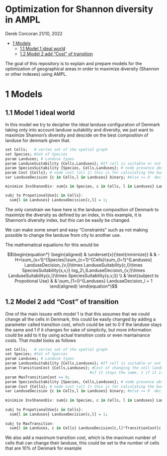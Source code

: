 Optimization for Shannon diversity in AMPL
================
Derek Corcoran
21/10, 2022

-   [1 Models](#1-models)
    -   [1.1 Model 1 ideal world](#11-model-1-ideal-world)
    -   [1.2 Model 2 add “Cost” of
        transition](#12-model-2-add-cost-of-transition)

<!-- README.md is generated from README.Rmd. Please edit that file -->
<!-- badges: start -->
<!-- badges: end -->

The goal of this repository is to explain and prepare models for the
optimization of geographical areas in order to maximize diversity
(Shannon or other indexes) using AMPL.

# 1 Models

## 1.1 Model 1 ideal world

In this model we try to decipher the ideal landuse configuration of
Denmark taking only into account landuse suitability and diversity, we
just want to maximize Shannon’s diversity and descide on the best
composition of landuse for denmark given that.

``` r
set Cells;   # vertex set of the spatial graph
set Species; #Set of Species
param Landuses; # Landuse types
param LanduseSuitability {Cells,Landuses}; #If cell is suitable or not in each cell
param SpeciesSuitability {Species, Cells,Landuses}; # node presence absence pred for species SP, in landuse in time L
param Cost {Cells}; # node cost (all 1) this is for calculating the budget
var LanduseDecision {c in Cells,l in Landuses} binary; #else >= 0  decision on which landuse to use for cell Cell

minimize InvShanonDiv: sum{s in Species, c in Cells, l in Landuses} LanduseDecision[c,l]*LanduseSuitability[v,l]*SpeciesSuitability[s,v,l]*log(LanduseDecision[c,l]*LanduseSuitability[v,l]*SpeciesSuitability[s,v,l]);

subj to PropotionalUse{c in Cells}:
  sum{l in Landuses} LanduseDecision[c,l] = 1;
```

The only constrain we have here is the landuse composition of Denmark to
maximize the diversity as defined by an index, in this example, it is
Shannon’s diversity index, but this can be easily be changed.

We can make some smart and easy “Constraints” such as not making
possible to change the landuse from city to another use.

The mathematical equations for this would be

$$\begin{equation*}
\begin{aligned}
& \underset{x}{\text{minimize}}
& & -H=\sum_{s=1}^{Species}\sum_{c=1}^{Cells}\sum_{l=1}^{Landuses} LanduseDecision_{v,l}\times LanduseSuitability{c,l}\times SpeciesSuitability{s,v,l} log_2\,(LanduseDecision_{v,l}\times LanduseSuitability{c,l}\times SpeciesSuitability{s,v,l}) \\
& \text{subject to Propotional Use}
& &
  \sum_{1=l}^{Landuses} LanduseDecision_l = 1
\end{aligned}
\end{equation*}$$

## 1.2 Model 2 add “Cost” of transition

One of the main issues with model 1 is that this assumes that we could
change all the cells in Denmark, this could be easily changed by adding
a parameter called transition cost, which could be set to 0 if the
landuse stays the same and 1 if it changes for sake of simplicity, but
more information could be add to it by using actual transition costs or
even mantainance costs. That model looks as follows

``` r
set Cells;   # vertex set of the spatial graph
set Species; #Set of Species
param Landuses; # Landuse types
param LanduseSuitability {Cells,Landuses}; #If cell is suitable or not in each cell
param TransitionCost {Cells,Landuses}; #Cost of changing the cell landuse, set to 0 
                                      #if it stays the same, 1 if it is a change or infitinte if we want to set landuse
param MaxTransitionCost >= 0;
param SpeciesSuitability {Species, Cells,Landuses}; # node presence absence pred for species SP, in landuse in time L
param Cost {Cells}; # node cost (all 1) this is for calculating the budget
var LanduseDecision {c in Cells,l in Landuses} binary; #else >= 0  decision on which landuse to use for cell Cell
  
minimize InvShanonDiv: sum{s in Species, c in Cells, l in Landuses} LanduseDecision[c,l]*LanduseSuitability[v,l]*SpeciesSuitability[s,v,l]*log(LanduseDecision[c,l]*LanduseSuitability[v,l]*SpeciesSuitability[s,v,l]);
  
subj to PropotionalUse{c in Cells}:
  sum{l in Landuses} LanduseDecision[c,l] = 1;
  
subj to MaxTransition:
  sum{l in Landuses, c in Cells} LanduseDecision[c,l]*TransitionCost[c,l] <= MaxTransitionCost;
```

We also add a maximum transition cost, which is the maximum number of
cells that can change their landuse, this could be set to the number of
cells that are 10% of Denmark for example

